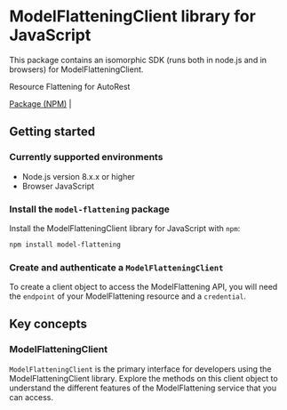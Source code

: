# ModelFlatteningClient library for JavaScript

This package contains an isomorphic SDK (runs both in node.js and in browsers) for ModelFlatteningClient.

Resource Flattening for AutoRest

[Package (NPM)](https://www.npmjs.com/package/model-flattening) |

## Getting started

### Currently supported environments

- Node.js version 8.x.x or higher
- Browser JavaScript


### Install the `model-flattening` package

Install the ModelFlatteningClient library for JavaScript with `npm`:

```bash
npm install model-flattening
```

### Create and authenticate a `ModelFlatteningClient`

To create a client object to access the ModelFlattening API, you will need the `endpoint` of your ModelFlattening resource and a `credential`.
## Key concepts

### ModelFlatteningClient

`ModelFlatteningClient` is the primary interface for developers using the ModelFlatteningClient library. Explore the methods on this client object to understand the different features of the ModelFlattening service that you can access.

